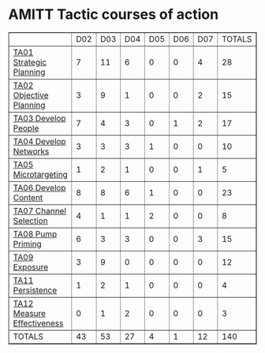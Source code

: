 # AMITT Tactic courses of action

<table border="1">
<tr>
<td> </td>
    <td>D02</td>
<td>D03</td>
<td>D04</td>
<td>D05</td>
<td>D06</td>
<td>D07</td>
<td>TOTALS</td></tr><tr>
<td><a href="../tactics/TA01.md">TA01 Strategic Planning</a></td>
<td>7</td>
<td>11</td>
<td>6</td>
<td>0</td>
<td>0</td>
<td>4</td>
<td>28</td>
</tr>
<tr>
<td><a href="../tactics/TA02.md">TA02 Objective Planning</a></td>
<td>3</td>
<td>9</td>
<td>1</td>
<td>0</td>
<td>0</td>
<td>2</td>
<td>15</td>
</tr>
<tr>
<td><a href="../tactics/TA03.md">TA03 Develop People</a></td>
<td>7</td>
<td>4</td>
<td>3</td>
<td>0</td>
<td>1</td>
<td>2</td>
<td>17</td>
</tr>
<tr>
<td><a href="../tactics/TA04.md">TA04 Develop Networks</a></td>
<td>3</td>
<td>3</td>
<td>3</td>
<td>1</td>
<td>0</td>
<td>0</td>
<td>10</td>
</tr>
<tr>
<td><a href="../tactics/TA05.md">TA05 Microtargeting</a></td>
<td>1</td>
<td>2</td>
<td>1</td>
<td>0</td>
<td>0</td>
<td>1</td>
<td>5</td>
</tr>
<tr>
<td><a href="../tactics/TA06.md">TA06 Develop Content</a></td>
<td>8</td>
<td>8</td>
<td>6</td>
<td>1</td>
<td>0</td>
<td>0</td>
<td>23</td>
</tr>
<tr>
<td><a href="../tactics/TA07.md">TA07 Channel Selection</a></td>
<td>4</td>
<td>1</td>
<td>1</td>
<td>2</td>
<td>0</td>
<td>0</td>
<td>8</td>
</tr>
<tr>
<td><a href="../tactics/TA08.md">TA08 Pump Priming</a></td>
<td>6</td>
<td>3</td>
<td>3</td>
<td>0</td>
<td>0</td>
<td>3</td>
<td>15</td>
</tr>
<tr>
<td><a href="../tactics/TA09.md">TA09 Exposure</a></td>
<td>3</td>
<td>9</td>
<td>0</td>
<td>0</td>
<td>0</td>
<td>0</td>
<td>12</td>
</tr>
<tr>
<td><a href="../tactics/TA11.md">TA11 Persistence</a></td>
<td>1</td>
<td>2</td>
<td>1</td>
<td>0</td>
<td>0</td>
<td>0</td>
<td>4</td>
</tr>
<tr>
<td><a href="../tactics/TA12.md">TA12 Measure Effectiveness</a></td>
<td>0</td>
<td>1</td>
<td>2</td>
<td>0</td>
<td>0</td>
<td>0</td>
<td>3</td>
</tr>
<tr>
<td>TOTALS</td>
<td>43</td>
<td>53</td>
<td>27</td>
<td>4</td>
<td>1</td>
<td>12</td>
<td>140</td>
</tr>
</table>
